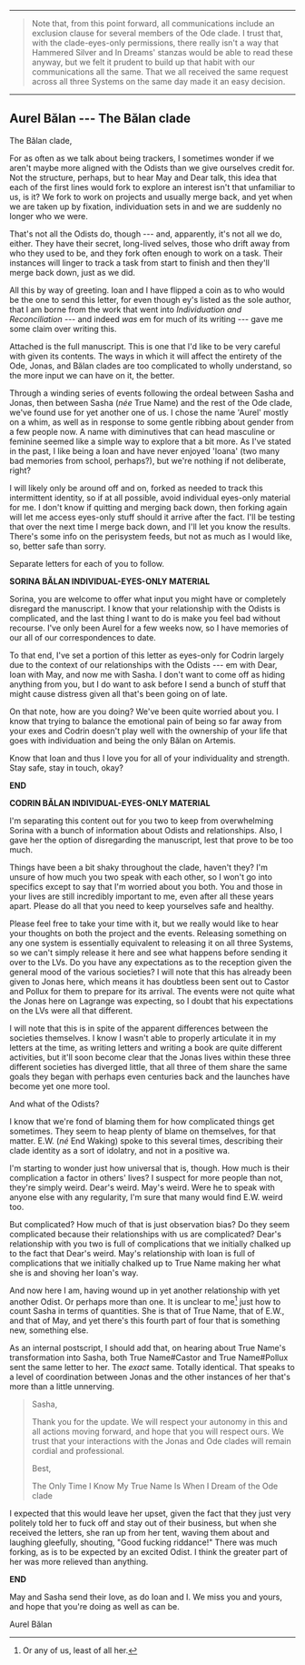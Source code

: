 -----

> Note that, from this point forward, all communications include an exclusion clause for several members of the Ode clade. I trust that, with the clade-eyes-only permissions, there really isn't a way that Hammered Silver and In Dreams' stanzas would be able to read these anyway, but we felt it prudent to build up that habit with our communications all the same. That we all received the same request across all three Systems on the same day made it an easy decision.

-----

## Aurel Bălan --- The Bălan clade

The Bălan clade,

For as often as we talk about being trackers, I sometimes wonder if we aren't maybe more aligned with the Odists than we give ourselves credit for. Not the structure, perhaps, but to hear May and Dear talk, this idea that each of the first lines would fork to explore an interest isn't that unfamiliar to us, is it? We fork to work on projects and usually merge back, and yet when we are taken up by fixation, individuation sets in and we are suddenly no longer who we were.

That's not all the Odists do, though --- and, apparently, it's not all we do, either. They have their secret, long-lived selves, those who drift away from who they used to be, and they fork often enough to work on a task. Their instances will linger to track a task from start to finish and then they'll merge back down, just as we did.

All this by way of greeting. Ioan and I have flipped a coin as to who would be the one to send this letter, for even though ey's listed as the sole author, that I am borne from the work that went into *Individuation and Reconciliation* --- and indeed *was* em for much of its writing --- gave me some claim over writing this.

Attached is the full manuscript. This is one that I'd like to be very careful with given its contents. The ways in which it will affect the entirety of the Ode, Jonas, and Bălan clades are too complicated to wholly understand, so the more input we can have on it, the better.

Through a winding series of events following the ordeal between Sasha and Jonas, then between Sasha (*née* True Name) and the rest of the Ode clade, we've found use for yet another one of us. I chose the name 'Aurel' mostly on a whim, as well as in response to some gentle ribbing about gender from a few people now. A name with diminutives that can head masculine or feminine seemed like a simple way to explore that a bit more. As I've stated in the past, I like being a Ioan and have never enjoyed 'Ioana' (two many bad memories from school, perhaps?), but we're nothing if not deliberate, right?

I will likely only be around off and on, forked as needed to track this intermittent identity, so if at all possible, avoid individual eyes-only material for me. I don't know if quitting and merging back down, then forking again will let me access eyes-only stuff should it arrive after the fact. I'll be testing that over the next time I merge back down, and I'll let you know the results. There's some info on the perisystem feeds, but not as much as I would like, so, better safe than sorry.

Separate letters for each of you to follow.

**SORINA BĂLAN INDIVIDUAL-EYES-ONLY MATERIAL**

Sorina, you are welcome to offer what input you might have or completely disregard the manuscript. I know that your relationship with the Odists is complicated, and the last thing I want to do is make you feel bad without recourse. I've only been Aurel for a few weeks now, so I have memories of our all of our correspondences to date.

To that end, I've set a portion of this letter as eyes-only for Codrin largely due to the context of our relationships with the Odists --- em with Dear, Ioan with May, and now me with Sasha. I don't want to come off as hiding anything from you, but I do want to ask before I send a bunch of stuff that might cause distress given all that's been going on of late.

On that note, how are you doing? We've been quite worried about you. I know that trying to balance the emotional pain of being so far away from your exes and Codrin doesn't play well with the ownership of your life that goes with individuation and being the only Bălan on Artemis.

Know that Ioan and thus I love you for all of your individuality and strength. Stay safe, stay in touch, okay?

**END**

**CODRIN BĂLAN INDIVIDUAL-EYES-ONLY MATERIAL**

I'm separating this content out for you two to keep from overwhelming Sorina with a bunch of information about Odists and relationships. Also, I gave her the option of disregarding the manuscript, lest that prove to be too much.

Things have been a bit shaky throughout the clade, haven't they? I'm unsure of how much you two speak with each other, so I won't go into specifics except to say that I'm worried about you both. You and those in your lives are still incredibly important to me, even after all these years apart. Please do all that you need to keep yourselves safe and healthy.

Please feel free to take your time with it, but we really would like to hear your thoughts on both the project and the events. Releasing something on any one system is essentially equivalent to releasing it on all three Systems, so we can't simply release it here and see what happens before sending it over to the LVs. Do you have any expectations as to the reception given the general mood of the various societies? I will note that this has already been given to Jonas here, which means it has doubtless been sent out to Castor and Pollux for them to prepare for its arrival. The events were not quite what the Jonas here on Lagrange was expecting, so I doubt that his expectations on the LVs were all that different.

I will note that this is in spite of the apparent differences between the societies themselves. I know I wasn't able to properly articulate it in my letters at the time, as writing letters and writing a book are quite different activities, but it'll soon become clear that the Jonas lives within these three different societies has diverged little, that all three of them share the same goals they began with perhaps even centuries back and the launches have become yet one more tool.

And what of the Odists?

I know that we're fond of blaming them for how complicated things get sometimes. They seem to heap plenty of blame on themselves, for that matter. E.W. (*né* End Waking) spoke to this several times, describing their clade identity as a sort of idolatry, and not in a positive wa.

I'm starting to wonder just how universal that is, though. How much is their complication a factor in others' lives? I suspect for more people than not, they're simply weird. Dear's weird. May's weird. Were he to speak with anyone else with any regularity, I'm sure that many would find E.W. weird too.

But complicated? How much of that is just observation bias? Do they seem complicated because their relationships with us are complicated? Dear's relationship with you two is full of complications that we initially chalked up to the fact that Dear's weird. May's relationship with Ioan is full of complications that we initially chalked up to True Name making her what she is and shoving her Ioan's way.

And now here I am, having wound up in yet another relationship with yet another Odist. Or perhaps more than one. It is unclear to me[^multiskunk] just how to count Sasha in terms of quantities. She is that of True Name, that of E.W., and that of May, and yet there's this fourth part of four that is something new, something else.

As an internal postscript, I should add that, on hearing about True Name's transformation into Sasha, both True Name#Castor and True Name#Pollux sent the same letter to her. The *exact* same. Totally identical. That speaks to a level of coordination between Jonas and the other instances of her that's more than a little unnerving.

> Sasha,
>
> Thank you for the update. We will respect your autonomy in this and all actions moving forward, and hope that you will respect ours. We trust that your interactions with the Jonas and Ode clades will remain cordial and professional.
>
> Best,
>
> The Only Time I Know My True Name Is When I Dream of the Ode clade

I expected that this would leave her upset, given the fact that they just very politely told her to fuck off and stay out of their business, but when she received the letters, she ran up from her tent, waving them about and laughing gleefully, shouting, "Good fucking riddance!" There was much forking, as is to be expected by an excited Odist. I think the greater part of her was more relieved than anything.

**END**

May and Sasha send their love, as do Ioan and I. We miss you and yours, and hope that you're doing as well as can be.

Aurel Bălan

[^multiskunk]: Or any of us, least of all her.
